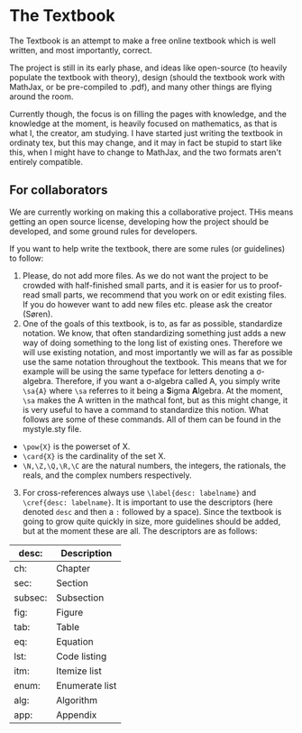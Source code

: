 # The Textbook

The Textbook is an attempt to make a free online textbook which is well written, and most importantly, correct.

The project is still in its early phase, and ideas like open-source (to heavily populate the textbook with theory), design (should the textbook work with MathJax, or be pre-compiled to .pdf), and many other things are flying around the room.

Currently though, the focus is on filling the pages with knowledge, and the knowledge at the moment, is heavily focused on mathematics, as that is what I, the creator, am studying. I have started just writing the textbook in ordinaty tex, but this may change, and it may in fact be stupid to start like this, when I might have to change to MathJax, and the two formats aren't entirely compatible.

## For collaborators

We are currently working on making this a collaborative project. THis means getting an open source license, developing how the project should be developed, and some ground rules for developers.

If you want to help write the textbook, there are some rules (or guidelines) to follow:
1. Please, do not add more files. As we do not want the project to be crowded with half-finished small parts, and it is easier for us to proof-read small parts, we recommend that you work on or edit existing files. If you do however want to add new files etc. please ask the creator (Søren).
2. One of the goals of this textbook, is to, as far as possible, standardize notation. We know, that often standardizing something just adds a new way of doing something to the long list of existing ones. Therefore we will use existing notation, and most importantly we will as far as possible use the same notation throughout the textbook. This means that we for example will be using the same typeface for letters denoting a σ-algebra. Therefore, if you want a σ-algebra called A, you simply write `\sa{A}` where `\sa` referres to it being a **S**igma **A**lgebra. At the moment, `\sa` makes the A written in the mathcal font, but as this might change, it is very useful to have a command to standardize this notion.
What follows are some of these commands. All of them can be found in the mystyle.sty file.
  * `\pow{X}` is the powerset of X.
  * `\card{X}` is the cardinality of the set X.
  * `\N,\Z,\Q,\R,\C` are the natural numbers, the integers, the rationals, the reals, and the complex numbers respectively.
3. For cross-references always use `\label{desc: labelname}` and `\cref{desc: labelname}`. It is important to use the descriptors (here denoted `desc` and then a `:` followed by a space). Since the textbook is going to grow quite quickly in size, more guidelines should be added, but at the moment these are all. The descriptors are as follows:

| desc:   | Description
|---------|----------------|
| ch:     | Chapter        |
| sec:    | Section        |
| subsec: | Subsection     |
| fig:    | Figure         |
| tab:    | Table          |
| eq:     | Equation       |
| lst:    | Code listing   |
| itm:    | Itemize list   |
| enum:   | Enumerate list |
| alg:    | Algorithm      |
| app:    | Appendix       |
